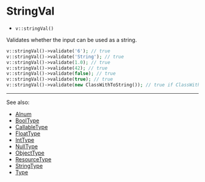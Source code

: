 # StringVal

- `v::stringVal()`

Validates whether the input can be used as a string.

```php
v::stringVal()->validate('6'); // true
v::stringVal()->validate('String'); // true
v::stringVal()->validate(1.0); // true
v::stringVal()->validate(42); // true
v::stringVal()->validate(false); // true
v::stringVal()->validate(true); // true
v::stringVal()->validate(new ClassWithToString()); // true if ClassWithToString implements `__toString`
```

***
See also:

  * [Alnum](Alnum.md)
  * [BoolType](BoolType.md)
  * [CallableType](CallableType.md)
  * [FloatType](FloatType.md)
  * [IntType](IntType.md)
  * [NullType](NullType.md)
  * [ObjectType](ObjectType.md)
  * [ResourceType](ResourceType.md)
  * [StringType](Alnum.md)
  * [Type](Type.md)

